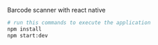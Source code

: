 Barcode scanner with react native

```bash
# run this commands to execute the application
npm install
npm start:dev
```